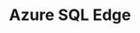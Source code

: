 ---
title: Azure SQL Edge
categories:
  - cloud
docs:
  - id: dotnet
    url: https://www.nuget.org/packages/Testcontainers.SqlEdge
    maintainer: core
    example: |
      ```csharp
      var sqlEdgeContainer = new SqlEdgeBuilder()
        .WithImage("mcr.microsoft.com/azure-sql-edge:1.0.7")
        .Build();
      await sqlEdgeContainer.StartAsync();
      ```
    installation: |
      ```bash
      dotnet add package Testcontainers.SqlEdge --version 3.9.0
      ```
description: |
  Azure SQL Edge is an Internet of Things (IoT) database for edge computing which combines capabilities such as data streaming and time series with built-in machine learning and graph features.
---